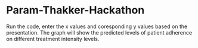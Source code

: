 # Param-Thakker-Hackathon
Run the code, enter the x values and coresponding y values based on the presentation. The graph will show the predicted levels of patient adherence on different treatment intensity levels.
